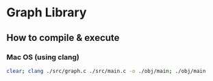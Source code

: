 # Graph Library

## How to compile & execute

### Mac OS (using clang)

```bash
clear; clang ./src/graph.c ./src/main.c -o ./obj/main; ./obj/main
```
